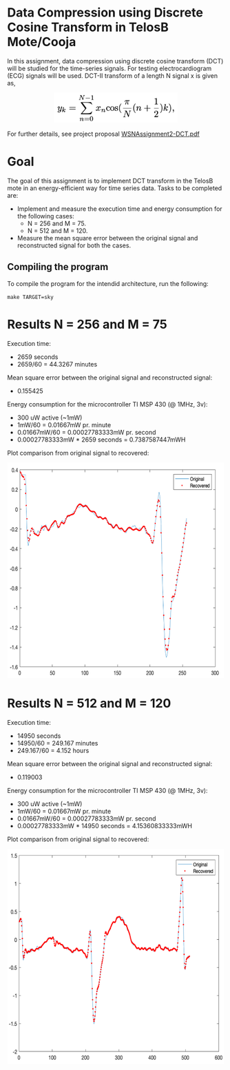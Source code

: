 # Data Compression using Discrete Cosine Transform in TelosB Mote/Cooja
In this assignment, data compression using discrete cosine transform (DCT) will be studied for the time-series signals. For testing electrocardiogram (ECG) signals will be used. DCT-II transform of a length N signal x is given as,
<p align="center">
<img src="images/formular.png" height="70">
</p>

For further details, see project proposal [WSNAssignment2-DCT.pdf](WSNAssignment2-DCT.pdf)

# Goal
The goal of this assignment is to implement DCT transform in the TelosB mote in an energy-efficient way for time series data.
Tasks to be completed are:
- Implement and measure the execution time and energy consumption for the following cases:
  - N = 256 and M = 75.
  - N = 512 and M = 120.
- Measure the mean square error between the original signal and reconstructed signal for both the cases.

## Compiling the program
To compile the program for the intendid architecture, run the following:
```
make TARGET=sky 
```

# Results N = 256 and M = 75
Execution time: 
- 2659 seconds
- 2659/60 = 44.3267 minutes 

Mean square error between the original signal and reconstructed signal:
- 0.155425

Energy consumption for the microcontroller TI MSP 430 (@ 1MHz, 3v):
- 300 uW active (~1mW)
- 1mW/60 = 0.01667mW pr. minute
- 0.01667mW/60 = 0.00027783333mW pr. second
- 0.00027783333mW * 2659 seconds = 0.7387587447mWH

Plot comparison from original signal to recovered:
<p align="center">
  <img src="images/N256.png" height="500">
</p>

# Results N = 512 and M = 120
Execution time: 
-  14950 seconds
-  14950/60 = 249.167 minutes
-  249.167/60 = 4.152 hours

Mean square error between the original signal and reconstructed signal:
- 0.119003

Energy consumption for the microcontroller TI MSP 430 (@ 1MHz, 3v):
- 300 uW active (~1mW)
- 1mW/60 = 0.01667mW pr. minute
- 0.01667mW/60 = 0.00027783333mW pr. second
- 0.00027783333mW * 14950 seconds = 4.15360833333mWH
                                         
Plot comparison from original signal to recovered:
<p align="center">
  <img src="images/N512.png" height="500">
</p>
